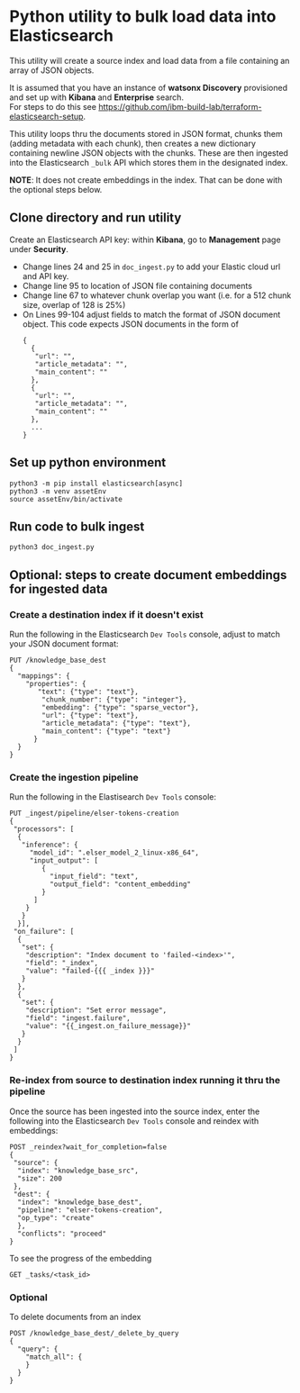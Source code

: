 
# Python utility to bulk load data into Elasticsearch

This utility will create a source index and load data from a file containing an array of JSON objects. 

It is assumed that you have an instance of **watsonx Discovery** provisioned and set up with **Kibana** and **Enterprise** search.  
For steps to do this see https://github.com/ibm-build-lab/terraform-elasticsearch-setup.

This utility loops thru the documents stored in JSON format, chunks them (adding metadata with each chunk), then creates a new 
dictionary containing newline JSON objects with the chunks. These are then ingested into the Elasticsearch `_bulk` API which stores them in the designated index.

**NOTE**: It does not create embeddings in the index. That can be done with the optional steps below.

## Clone directory and run utility

Create an Elasticsearch API key: within **Kibana**, go to **Management** page under **Security**.

- Change lines 24 and 25 in `doc_ingest.py` to add your Elastic cloud url and API key. 
- Change line 95 to location of JSON file containing documents
- Change line 67 to whatever chunk overlap you want (i.e. for a 512 chunk size, overlap of 128 is 25%)
- On Lines 99-104 adjust fields to match the format of JSON document object. This code expects JSON documents in the form of
  ```
  {
    {            
     "url": "",  
     "article_metadata": "",  
     "main_content": ""
    },
    {            
     "url": "",  
     "article_metadata": "",  
     "main_content": ""
    },
    ...
  }

## Set up python environment

```
python3 -m pip install elasticsearch[async]
python3 -m venv assetEnv
source assetEnv/bin/activate
```

## Run code to bulk ingest
```
python3 doc_ingest.py
```
## Optional: steps to create document embeddings for ingested data

### Create a destination index if it doesn't exist
Run the following in the Elasticsearch `Dev Tools` console, adjust to match your JSON document format:

```
PUT /knowledge_base_dest
{
  "mappings": {
    "properties": {
       "text": {"type": "text"},
        "chunk_number": {"type": "integer"},
        "embedding": {"type": "sparse_vector"},
        "url": {"type": "text"},  
        "article_metadata": {"type": "text"},  
        "main_content": {"type": "text"}  
      }
  }
}
```
### Create the ingestion pipeline
Run the following in the Elastisearch `Dev Tools` console:
```
PUT _ingest/pipeline/elser-tokens-creation
{
 "processors": [
  {
   "inference": {
     "model_id": ".elser_model_2_linux-x86_64",
     "input_output": [
        {
          "input_field": "text",
          "output_field": "content_embedding"
        }
      ]
    }
   }
  }],
 "on_failure": [
  {
   "set": {
    "description": "Index document to 'failed-<index>'",
    "field": "_index",
    "value": "failed-{{{ _index }}}"
   }
  },
  {
   "set": {
    "description": "Set error message",
    "field": "ingest.failure",
    "value": "{{_ingest.on_failure_message}}"
   }
  }
 ]
}
```
### Re-index from source to destination index running it thru the pipeline

Once the source has been ingested into the source index, enter the following into the Elasticsearch `Dev Tools` console and reindex with embeddings:
```
POST _reindex?wait_for_completion=false
{
 "source": {
  "index": "knowledge_base_src",
  "size": 200
 },
 "dest": {
  "index": "knowledge_base_dest",
  "pipeline": "elser-tokens-creation",
  "op_type": "create"
  },
  "conflicts": "proceed"
}

```
To see the progress of the embedding
```
GET _tasks/<task_id>

```
### Optional
To delete documents from an index
```
POST /knowledge_base_dest/_delete_by_query
{
  "query": {
    "match_all": {
    }
  }
}
```
